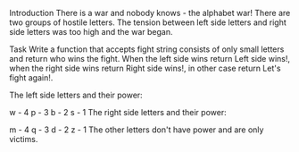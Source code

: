 Introduction
There is a war and nobody knows - the alphabet war!
There are two groups of hostile letters. The tension between left side letters and right side letters was too high and the war began.

Task
Write a function that accepts fight string consists of only small letters and return who wins the fight. When the left side wins return Left side wins!, when the right side wins return Right side wins!, in other case return Let's fight again!.

The left side letters and their power:

 w - 4
 p - 3
 b - 2
 s - 1
The right side letters and their power:

 m - 4
 q - 3
 d - 2
 z - 1
The other letters don't have power and are only victims.